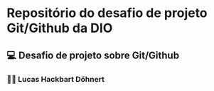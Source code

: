 # Repositório do desafio de projeto Git/Github da DIO
## 💻 Desafio de projeto sobre Git/Github
### 🧑‍💻 Lucas Hackbart Döhnert
